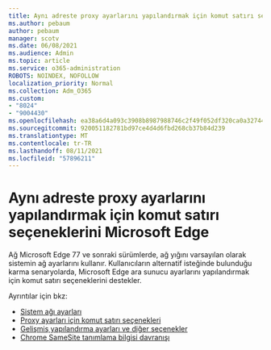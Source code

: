 ```yaml
---
title: Aynı adreste proxy ayarlarını yapılandırmak için komut satırı seçeneklerini Microsoft Edge
ms.author: pebaum
author: pebaum
manager: scotv
ms.date: 06/08/2021
ms.audience: Admin
ms.topic: article
ms.service: o365-administration
ROBOTS: NOINDEX, NOFOLLOW
localization_priority: Normal
ms.collection: Adm_O365
ms.custom:
- "8024"
- "9004430"
ms.openlocfilehash: ea38a6d4a093c3908b8987988746c2f49f052df320ca0a327446435389a90ce9
ms.sourcegitcommit: 920051182781bd97ce4d4d6fbd268cb37b84d239
ms.translationtype: MT
ms.contentlocale: tr-TR
ms.lasthandoff: 08/11/2021
ms.locfileid: "57896211"
---
```

# <a name="use-command-line-options-to-configure-proxy-settings-in-microsoft-edge"></a>Aynı adreste proxy ayarlarını yapılandırmak için komut satırı seçeneklerini Microsoft Edge

Ağ Microsoft Edge 77 ve sonraki sürümlerde, ağ yığını varsayılan olarak sistemin ağ ayarlarını kullanır. Kullanıcıların alternatif isteğinde bulunduğu karma senaryolarda, Microsoft Edge ara sunucu ayarlarını yapılandırmak için komut satırı seçeneklerini destekler. 

Ayrıntılar için bkz:

- [Sistem ağı ayarları](https://docs.microsoft.com/deployedge/edge-learnmore-cmdline-options-proxy-settings#system-network-settings)
- [Proxy ayarları için komut satırı seçenekleri](https://docs.microsoft.com/deployedge/edge-learnmore-cmdline-options-proxy-settings#system-network-settings)
- [Gelişmiş yapılandırma ayarları ve diğer seçenekler](https://go.microsoft.com/fwlink/?linkid=2134293)
- [Chrome SameSite tanımlama bilgisi davranışı](https://docs.microsoft.com/office365/troubleshoot/miscellaneous/chrome-behavior-affects-applications)